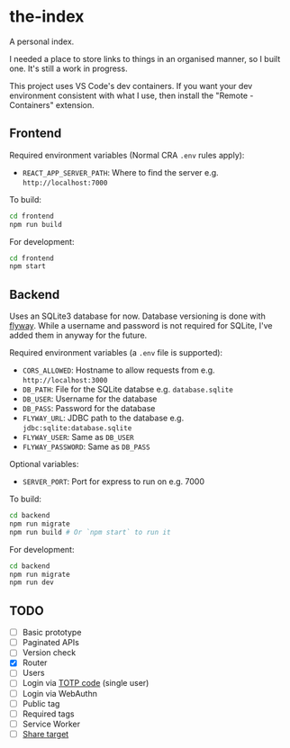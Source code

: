 # the-index

A personal index.

I needed a place to store links to things in an organised manner, so I built one. It's still a work in progress.

This project uses VS Code's dev containers. If you want your dev environment consistent with what I use, then install the "Remote - Containers" extension.

## Frontend

Required environment variables (Normal CRA `.env` rules apply):

- `REACT_APP_SERVER_PATH`: Where to find the server e.g. `http://localhost:7000`

To build:

```sh
cd frontend
npm run build
```

For development:

```sh
cd frontend
npm start
```

## Backend

Uses an SQLite3 database for now. Database versioning is done with [flyway](https://flywaydb.org/). While a username and password is not required for SQLite, I've added them in anyway for the future.

Required environment variables (a `.env` file is supported):

- `CORS_ALLOWED`: Hostname to allow requests from e.g. `http://localhost:3000`
- `DB_PATH`: File for the SQLite databse e.g. `database.sqlite`
- `DB_USER`: Username for the database
- `DB_PASS`: Password for the database
- `FLYWAY_URL`: JDBC path to the database e.g. `jdbc:sqlite:database.sqlite`
- `FLYWAY_USER`: Same as `DB_USER`
- `FLYWAY_PASSWORD`: Same as `DB_PASS`

Optional variables:

- `SERVER_PORT`: Port for express to run on e.g. 7000

To build:

```sh
cd backend
npm run migrate
npm run build # Or `npm start` to run it
```

For development:

```sh
cd backend
npm run migrate
npm run dev
```

## TODO

- [ ] Basic prototype
- [ ] Paginated APIs
- [ ] Version check
- [x] Router
- [ ] Users
- [ ] Login via [TOTP code](https://www.npmjs.com/package/otplib) (single user)
- [ ] Login via WebAuthn
- [ ] Public tag
- [ ] Required tags
- [ ] Service Worker
- [ ] [Share target](https://developers.google.com/web/updates/2018/12/web-share-target)
